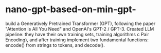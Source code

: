 # nano-gpt-based-on-min-gpt-
build a Generatively Pretrained Transformer (GPT), following the paper "Attention is All You Need" and OpenAI's GPT-2 / GPT-3. Created LLM pipeline: they have their own training sets, training algorithms c Pair Encoding), and after training implement two fundamental functions: encode() from strings to tokens, and decode().
